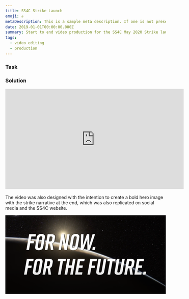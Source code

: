 ```yaml
---
title: SS4C Strike Launch
emoji: ✊
metaDescription: This is a sample meta description. If one is not present in your page/project's front matter, the default metadata.desciption will be used instead.
date: 2019-01-01T00:00:00.000Z
summary: Start to end video production for the SS4C May 2020 Strike launch video
tags:
  - video editing
  - production
---
```


### Task


### Solution

<div align="center">
<iframe width="560" height="315"
src="https://www.youtube.com/embed/4HSslvdIPnY"
frameborder="0"
allow="accelerometer; autoplay; encrypted-media; gyroscope; picture-in-picture"
allowfullscreen></iframe>
</div>

The video was also designed with the intention to create a bold hero image with the strike narrative at the end, which was also replicated on social media and the SS4C website.

<img width="1280" alt="May 15 hero image" src="/static/img/may15-hero.png">

<br>
